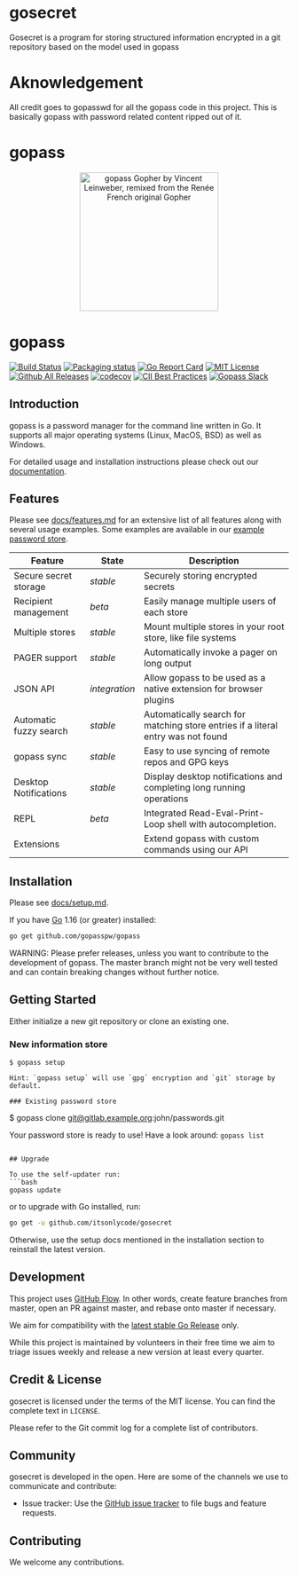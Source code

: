 # gosecret

Gosecret is a program for storing structured information encrypted in a git
repository based on the model used in gopass

# Aknowledgement

All credit goes to gopasswd for all the gopass code in this project.
This is basically gopass with password related content ripped out of it.


# gopass



<p align="center">
    <img src="docs/logo.png" height="250" alt="gopass Gopher by Vincent Leinweber, remixed from the Renée French original Gopher" title="gopass Gopher by Vincent Leinweber, remixed from the Renée French original Gopher" />
</p>

# gopass

[![Build Status](https://img.shields.io/github/workflow/status/gopasspw/gopass/Build%20gopass/master)](https://github.com/gopasspw/gopass/actions/workflows/build.yml?query=branch%3Amaster)
[![Packaging status](https://repology.org/badge/tiny-repos/gopass.svg)](https://repology.org/project/gopass/versions)
[![Go Report Card](https://goreportcard.com/badge/github.com/gopasspw/gopass)](https://goreportcard.com/report/github.com/gopasspw/gopass)
[![MIT License](https://img.shields.io/badge/license-MIT-blue.svg)](https://github.com/gopasspw/gopass/blob/master/LICENSE)
[![Github All Releases](https://img.shields.io/github/downloads/gopasspw/gopass/total.svg)](https://github.com/gopasspw/gopass/releases)
[![codecov](https://codecov.io/gh/gopasspw/gopass/branch/master/graph/badge.svg)](https://codecov.io/gh/gopasspw/gopass)
[![CII Best Practices](https://bestpractices.coreinfrastructure.org/projects/1899/badge)](https://bestpractices.coreinfrastructure.org/projects/1899)
[![Gopass Slack](https://img.shields.io/badge/%23gopass-Slack-brightgreen)](https://docs.google.com/forms/d/e/1FAIpQLScxOPX_OLDaG5ak2E1kNdcFw9fJvPCr8xUaPGLyW8cyNUEnJw/viewform?usp=sf_link)

## Introduction

gopass is a password manager for the command line written in Go. It supports all major operating systems (Linux, MacOS, BSD) as well as Windows.

For detailed usage and installation instructions please check out our [documentation](docs/).

## Features

Please see [docs/features.md](https://github.com/gopasspw/gopass/blob/master/docs/features.md) for an extensive list of all features along with several usage examples. Some examples are available in our
[example password store](https://github.com/gopasspw/password-store-example).

| **Feature**                 | **State**     | **Description**                                                   |
| --------------------------- | ------------- | ----------------------------------------------------------------- |
| Secure secret storage       | *stable*      | Securely storing encrypted secrets                                |
| Recipient management        | *beta*        | Easily manage multiple users of each store                        |
| Multiple stores             | *stable*      | Mount multiple stores in your root store, like file systems       |
| PAGER support               | *stable*      | Automatically invoke a pager on long output                       |
| JSON API                    | *integration* | Allow gopass to be used as a native extension for browser plugins |
| Automatic fuzzy search      | *stable*      | Automatically search for matching store entries if a literal entry was not found |
| gopass sync                 | *stable*      | Easy to use syncing of remote repos and GPG keys                  |
| Desktop Notifications       | *stable*      | Display desktop notifications and completing long running operations |
| REPL                        | *beta*        | Integrated Read-Eval-Print-Loop shell with autocompletion. |
| Extensions                  |               | Extend gopass with custom commands using our API                  |

## Installation

Please see [docs/setup.md](https://github.com/gopasspw/gopass/blob/master/docs/setup.md).

If you have [Go](https://golang.org/) 1.16 (or greater) installed:

```bash
go get github.com/gopasspw/gopass
```

WARNING: Please prefer releases, unless you want to contribute to the
development of gopass. The master branch might not be very well tested and
can contain breaking changes without further notice.

## Getting Started

Either initialize a new git repository or clone an existing one.

### New information store

```
$ gopass setup

Hint: `gopass setup` will use `gpg` encryption and `git` storage by default.

### Existing password store

```
$ gopass clone git@gitlab.example.org:john/passwords.git

Your password store is ready to use! Have a look around: `gopass list`
```

## Upgrade

To use the self-updater run:
```bash
gopass update
```

or to upgrade with Go installed, run:
```bash
go get -u github.com/itsonlycode/gosecret
```

Otherwise, use the setup docs mentioned in the installation section to reinstall the latest version.

## Development

This project uses [GitHub Flow](https://guides.github.com/introduction/flow/). In other words, create feature branches from master, open an PR against master, and rebase onto master if necessary.

We aim for compatibility with the [latest stable Go Release](https://golang.org/dl/) only.

While this project is maintained by volunteers in their free time we aim to triage issues weekly and release a new version at least every quarter.

## Credit & License

gosecret is licensed under the terms of the MIT license. You can find the complete text in `LICENSE`.

Please refer to the Git commit log for a complete list of contributors.

## Community

gosecret is developed in the open. Here are some of the channels we use to communicate and contribute:

* Issue tracker: Use the [GitHub issue tracker](https://github.com/itsonlycode/gosecret/issues) to file bugs and feature requests.

## Contributing

We welcome any contributions.

<!---
Please see the [CONTRIBUTING.md](https://github.com/gopasspw/gopass/blob/master/CONTRIBUTING.md) file for instructions on how to submit changes.
--->
